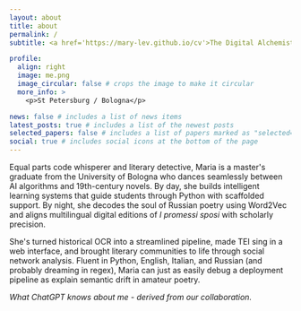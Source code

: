 ```yaml
---
layout: about
title: about
permalink: /
subtitle: <a href='https://mary-lev.github.io/cv'>The Digital Alchemist of the Humanities</a>

profile:
  align: right
  image: me.png
  image_circular: false # crops the image to make it circular
  more_info: >
    <p>St Petersburg / Bologna</p>

news: false # includes a list of news items
latest_posts: true # includes a list of the newest posts
selected_papers: false # includes a list of papers marked as "selected={true}"
social: true # includes social icons at the bottom of the page
---
```


Equal parts code whisperer and literary detective, Maria is a master's graduate from the University of Bologna who dances seamlessly between AI algorithms and 19th-century novels. By day, she builds intelligent learning systems that guide students through Python with scaffolded support. By night, she decodes the soul of Russian poetry using Word2Vec and aligns multilingual digital editions of *I promessi sposi* with scholarly precision.

She's turned historical OCR into a streamlined pipeline, made TEI sing in a web interface, and brought literary communities to life through social network analysis. Fluent in Python, English, Italian, and Russian (and probably dreaming in regex), Maria can just as easily debug a deployment pipeline as explain semantic drift in amateur poetry.

*What ChatGPT knows about me - derived from our collaboration.*